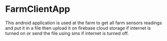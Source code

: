 # FarmClientApp
This android application is used at the farm to get all farm sensors readings and put it in a file then upload it on firebase cloud storage if internet is turned on or send the file using sms if internet is turned off.    
